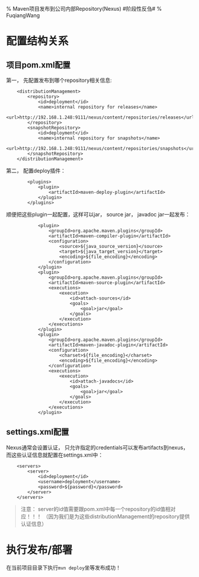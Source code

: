 % Maven项目发布到公司内部Repository(Nexus) #阶段性反刍#
% FuqiangWang

# 配置结构关系

## 项目pom.xml配置

第一， 先配置发布到哪个repository相关信息:


~~~~~~~ {.xml}
    <distributionManagement>
        <repository>
            <id>deployment</id>
            <name>internal repository for releases</name>
            <url>http://192.168.1.248:9111/nexus/content/repositories/releases</url>
        </repository>
        <snapshotRepository>
            <id>deployment</id>
            <name>internal repository for snapshots</name>
            <url>http://192.168.1.248:9111/nexus/content/repositories/snapshots</url>
        </snapshotRepository>
    </distributionManagement>
~~~~~~~



第二， 配置deploy插件：

~~~~~~~ {.xml}
        <plugins>
            <plugin>
                <artifactId>maven-deploy-plugin</artifactId>
            </plugin>
        </plugins>
~~~~~~~

顺便把这些plugin一起配置，这样可以jar， source jar， javadoc jar一起发布：

~~~~~~~ {.xml}
            <plugin>
                <groupId>org.apache.maven.plugins</groupId>
                <artifactId>maven-compiler-plugin</artifactId>
                <configuration>
                    <source>${java_source_version}</source>
                    <target>${java_target_version}</target>
                    <encoding>${file_encoding}</encoding>
                </configuration>
            </plugin>
            <plugin>
                <groupId>org.apache.maven.plugins</groupId>
                <artifactId>maven-source-plugin</artifactId>
                <executions>
                    <execution>
                        <id>attach-sources</id>
                        <goals>
                            <goal>jar</goal>
                        </goals>
                    </execution>
                </executions>
            </plugin>
            <plugin>
                <groupId>org.apache.maven.plugins</groupId>
                <artifactId>maven-javadoc-plugin</artifactId>
                <configuration>
                    <charset>${file_encoding}</charset>
                    <encoding>${file_encoding}</encoding>
                </configuration>
                <executions>
                    <execution>
                        <id>attach-javadocs</id>
                        <goals>
                            <goal>jar</goal>
                        </goals>
                    </execution>
                </executions>
            </plugin>
~~~~~~~


## settings.xml配置
Nexus通常会设置认证， 只允许指定的credentials可以发布artifacts到nexus， 而这些认证信息就配置在settings.xml中：


~~~~~~~ {.xml}
    <servers>
        <server>
            <id>deployment</id>
            <username>deployment</username>
            <password>${password}</password>
        </server>
    </servers>
~~~~~~~


> 注意： server的id值需要跟pom.xml中每一个repository的id值相对应！！！ （因为我们是为这些distributionManagement的repository提供认证信息）

# 执行发布/部署

在当前项目目录下执行`mvn deploy`坐等发布成功！










